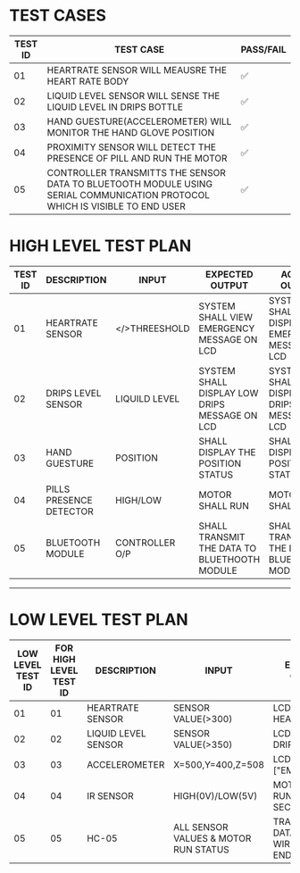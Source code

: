 # TEST CASES
| TEST ID | TEST CASE | PASS/FAIL |
| --- | --- | --- |
| 01 | HEARTRATE SENSOR WILL MEAUSRE THE HEART RATE BODY |  ✅ |
| 02 | LIQUID LEVEL SENSOR WILL SENSE THE  LIQUID LEVEL IN DRIPS BOTTLE |  ✅ |
| 03 | HAND GUESTURE(ACCELEROMETER) WILL MONITOR THE HAND GLOVE POSITION  | ✅ |
| 04 |PROXIMITY SENSOR WILL DETECT THE PRESENCE OF PILL AND RUN THE MOTOR |  ✅ |
| 05 | CONTROLLER TRANSMITTS THE SENSOR DATA TO BLUETOOTH MODULE USING SERIAL COMMUNICATION PROTOCOL WHICH IS VISIBLE TO END USER |  ✅ |
# HIGH LEVEL TEST PLAN
| TEST ID | DESCRIPTION | INPUT | EXPECTED OUTPUT | ACTUAL OUTPUT | PASS/FAIL |
| --- | --- | --- | --- | --- | --- |
| 01 | HEARTRATE SENSOR |</>THREESHOLD  | SYSTEM SHALL VIEW EMERGENCY MESSAGE ON LCD | SYSTEM SHALL DISPLAY EMERGENCY MESSAGE ON LCD |  ✅ |
| 02 | DRIPS LEVEL SENSOR | LIQUILD LEVEL |SYSTEM SHALL DISPLAY LOW DRIPS MESSAGE ON LCD| SYSTEM SHALL DISPLAY LOW DRIPS MESSAGE ON LCD |  ✅ |
| 03 | HAND GUESTURE | POSITION | SHALL DISPLAY THE POSITION STATUS | SHALL DISPLAY THE POSITION STATUS | ✅ |
| 04 | PILLS PRESENCE DETECTOR | HIGH/LOW |MOTOR SHALL RUN|MOTOR SHALL RUN |  ✅ |
| 05 | BLUETOOTH MODULE | CONTROLLER O/P  | SHALL TRANSMIT THE DATA TO BLUETHOOTH MODULE |SHALL TRANSMIT THE DATA TO BLUETHOOTH MODULE  |  ✅ |
___________________________
# LOW LEVEL TEST PLAN
| LOW LEVEL TEST ID |FOR HIGH LEVEL TEST ID | DESCRIPTION | INPUT | EXPECTED OUTPUT | ACTUAL OUTPUT | PASS/FAIL |
| --- | --|--- | --- | --- | --- | --- |
| 01 |01 |HEARTRATE SENSOR |SENSOR VALUE(>300)  | LCD O/P [LOW HEART RATE] |LCD O/P ["LOW HEART RATE"] |  ✅ |
| 02 |02 |LIQUID LEVEL SENSOR | SENSOR VALUE(>350) |LCD O/P ["LOW DRIPS LEVEL"]| LCD O/P ["LOW DRIPS LEVEL"] |  ✅ |
| 03 |03 |ACCELEROMETER | X=500,Y=400,Z=508 | LCD O/P ["EMERGENCY"] |LCD O/P ["EMERGENCY"]| ✅ |
| 04 | 04|IR SENSOR | HIGH(0V)/LOW(5V) |MOTOR START RUN FOR 3 SECONDS|MOTOR START RUN FOR 3 SECONDS|  ✅ |
| 05 |05 |HC-05 | ALL SENSOR VALUES &  MOTOR RUN STATUS  | TRANSMITS DATA IN WIRELESS TO END DEVICE|TRANSMITS DATA IN WIRELESS TO END DEVICE  |  ✅ |
